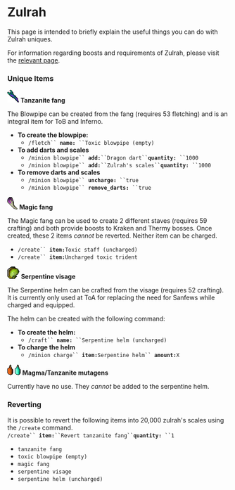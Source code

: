 # Zulrah

This page is intended to briefly explain the useful things you can do with Zulrah uniques.

For information regarding boosts and requirements of Zulrah, please visit the [relevant page](https://wiki.oldschool.gg/bosses/boosts-and-requirements#other-bosses).

### Unique Items

![](<../.gitbook/assets/Tanzanite fang.png>) **Tanzanite fang**

The Blowpipe can be created from the fang (requires 53 fletching) and is an integral item for ToB and Inferno.

* **To create the blowpipe:**
  * `/fletch`` `**`name:`**` ``Toxic blowpipe (empty)`
* **To add darts and scales**
  * `/minion blowpipe`` `**`add:`**` ``Dragon dart`` `**`quantity:`**` ``1000`
  * `/minion blowpipe`` `**`add:`**` ``Zulrah's scales`` `**`quantity:`**` ``1000`
* **To remove darts and scales**
  * `/minion blowpipe`` `**`uncharge:`**` ``true`
  * `/minion blowpipe`` `**`remove_darts:`**` ``true`

![](<../.gitbook/assets/Magic fang.png>) **Magic fang**

The Magic fang can be used to create 2 different staves (requires 59 crafting) and both provide boosts to Kraken and Thermy bosses. Once created, these 2 items _cannot_ be reverted. Neither item can be charged.

* `/create`` `**`item:`**`Toxic staff (uncharged)`
* `/create`` `**`item:`**`Uncharged toxic trident`

![](<../.gitbook/assets/Serpentine visage.png>) **Serpentine visage**

The Serpentine helm can be crafted from the visage (requires 52 crafting). It is currently only used at ToA for replacing the need for Sanfews while charged and equipped.

The helm can be created with the following command:

* **To create the helm:**
  * `/craft`` `**`name:`**` ``Serpentine helm (uncharged)`
* **To charge the helm**
  * `/minion charge`` `**`item:`**`Serpentine helm`` `**`amount:`**`X`

![](<../.gitbook/assets/Magma mutagen.png>) ![](<../.gitbook/assets/Tanzanite mutagen.png>) **Magma/Tanzanite mutagens**

Currently have no use. They _cannot_ be added to the serpentine helm.

### Reverting

It is possible to revert the following items into 20,000 zulrah's scales using the `/create` command.\
`/create`` `**`item:`**` ``Revert tanzanite fang`` `**`quantity:`**` ``1`

* `tanzanite fang`
* `toxic blowpipe (empty)`
* `magic fang`
* `serpentine visage`
* `serpentine helm (uncharged)`
